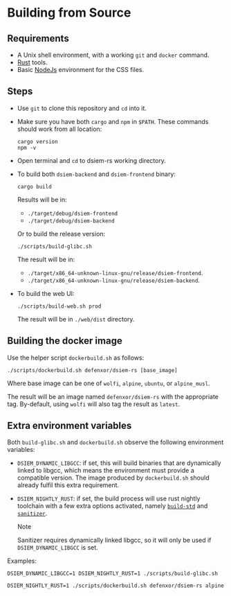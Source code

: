 # Building from Source

## Requirements

- A Unix shell environment, with a working `git` and `docker` command.
- [Rust](https://www.rust-lang.org/tools/install) tools.
- Basic [NodeJs](https://nodejs.org/en/download) environment for the CSS files.

## Steps

- Use `git` to clone this repository and `cd` into it.

- Make sure you have both `cargo` and `npm` in `$PATH`. These commands should work from all location:
  
  ```shell
  cargo version
  npm -v
  ```

- Open terminal and `cd` to dsiem-rs working directory.

- To build both `dsiem-backend` and `dsiem-frontend` binary:

  ```shell
  cargo build
  ```
  Results will be in:
  - `./target/debug/dsiem-frontend`
  - `./target/debug/dsiem-backend`

  Or to build the release version:

  ```shell
  ./scripts/build-glibc.sh
  ```
  
  The result will be in:
  - `./target/x86_64-unknown-linux-gnu/release/dsiem-frontend`.
  - `./target/x86_64-unknown-linux-gnu/release/dsiem-backend`.

- To build the web UI:
  
  ```shell
  ./scripts/build-web.sh prod
  ```
  The result will be in `./web/dist` directory.

## Building the docker image

  Use the helper script `dockerbuild.sh` as follows:
  ```shell
  ./scripts/dockerbuild.sh defenxor/dsiem-rs [base_image]
  ```

  Where base image can be one of `wolfi`, `alpine`, `ubuntu`, or `alpine_musl`.
  
  The result will be an image named `defenxor/dsiem-rs` with the appropriate tag. By-default, using `wolfi` will also tag the result as `latest`.

## Extra environment variables

  Both `build-glibc.sh` and `dockerbuild.sh` observe the following environment variables:
  
  - `DSIEM_DYNAMIC_LIBGCC`: if set, this will build binaries that are dynamically linked 
  to libgcc, which means the environment must provide a compatible version. The image produced by `dockerbuild.sh` should already fulfil this extra requirement.

  - `DSIEM_NIGHTLY_RUST`: if set, the build process will use rust nightly toolchain with a few extra options activated, namely [`build-std`](https://doc.rust-lang.org/cargo/reference/unstable.html#build-std) and [`sanitizer`](https://doc.rust-lang.org/beta/unstable-book/compiler-flags/sanitizer.html).
  
    > [!Note]
    > Sanitizer requires dynamically linked libgcc, so it will only be used if `DSIEM_DYNAMIC_LIBGCC` is set.

  Examples:
  
  ```shell
  DSIEM_DYNAMIC_LIBGCC=1 DSIEM_NIGHTLY_RUST=1 ./scripts/build-glibc.sh
  ```
  ```shell
  DSIEM_NIGHTLY_RUST=1 ./scripts/dockerbuild.sh defenxor/dsiem-rs alpine
  ```
